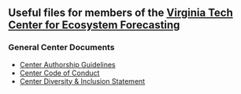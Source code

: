 ## Useful files for members of the [Virginia Tech Center for Ecosystem Forecasting](https://www.ecoforecast.centers.vt.edu/)

### General Center Documents 
* [Center Authorship Guidelines](https://github.com/ecoforecastVT/Center-Documents/blob/main/docs/CEFAuthorshipGuidelines.md)
* [Center Code of Conduct](https://github.com/ecoforecastVT/Center-Documents/blob/main/docs/CEFCodeOfConduct.md)
* [Center Diversity & Inclusion Statement](https://github.com/ecoforecastVT/Center-Documents/blob/main/docs/CEFInclusionDiversityStatement.md)

